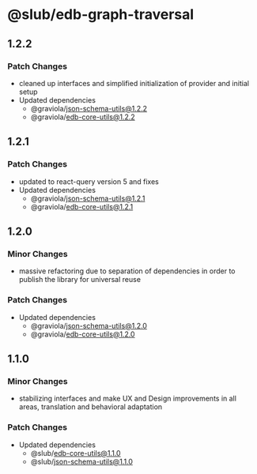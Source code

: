 # @slub/edb-graph-traversal

## 1.2.2

### Patch Changes

- cleaned up interfaces and simplified initialization of provider and initial setup
- Updated dependencies
  - @graviola/json-schema-utils@1.2.2
  - @graviola/edb-core-utils@1.2.2

## 1.2.1

### Patch Changes

- updated to react-query version 5 and fixes
- Updated dependencies
  - @graviola/json-schema-utils@1.2.1
  - @graviola/edb-core-utils@1.2.1

## 1.2.0

### Minor Changes

- massive refactoring due to separation of dependencies in order to publish the library for universal reuse

### Patch Changes

- Updated dependencies
  - @graviola/json-schema-utils@1.2.0
  - @graviola/edb-core-utils@1.2.0

## 1.1.0

### Minor Changes

- stabilizing interfaces and make UX and Design improvements in all areas, translation and behavioral adaptation

### Patch Changes

- Updated dependencies
  - @slub/edb-core-utils@1.1.0
  - @slub/json-schema-utils@1.1.0
